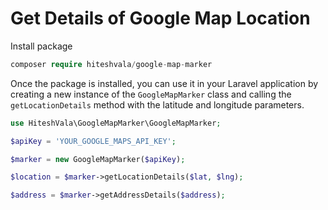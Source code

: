 # Get Details of Google Map Location

Install package

```php
composer require hiteshvala/google-map-marker
```

Once the package is installed, you can use it in your Laravel application by creating a new instance of the `GoogleMapMarker` class and calling the `getLocationDetails` method with the latitude and longitude parameters.

```php
use HiteshVala\GoogleMapMarker\GoogleMapMarker;

$apiKey = 'YOUR_GOOGLE_MAPS_API_KEY';

$marker = new GoogleMapMarker($apiKey);

$location = $marker->getLocationDetails($lat, $lng);

$address = $marker->getAddressDetails($address);

```

